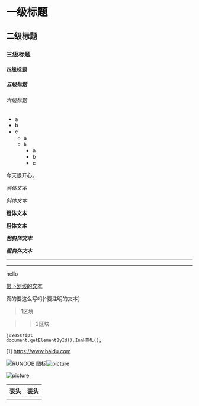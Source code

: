 # 一级标题

## 二级标题

### 三级标题

#### 四级标题

##### 五级标题

###### 六级标题

+ a
+ b
+ c
  * a
  * `b`
    - a
    - b
    - c

今天很开心。

*斜体文本*

_斜体文本_

**粗体文本**

__粗体文本__

***粗斜体文本***

___粗斜体文本___

***

---

~~hello~~

<u>带下划线的文本</u>

真的要这么写吗[^要注明的文本]

> 1区块

> > 2区块

```
javascript
document.getElementById().InnHTML();
```

[1] https://www.baidu.com

![RUNOOB 图标](http://static.runoob.com/images/runoob-logo.png)![picture](https://ss0.bdstatic.com/94oJfD_bAAcT8t7mm9GUKT-xh_/timg?image&quality=100&size=b4000_4000&sec=1595126542&di=3dcf4cbf8423a4785a5f4679e8ed59da&src=http://a3.att.hudong.com/14/75/01300000164186121366756803686.jpg)

![picture](C:\Users\18522\Desktop\图\png\bird.png)

| 表头 | 表头 |
| ---- | ---- |
|      |      |

